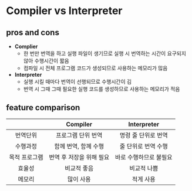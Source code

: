 # Compiler vs Interpreter

## pros and cons

- **Complier**
  - 한 번만 번역을 하고 실행 파일이 생기므로 실행 시 번역하는 시간이 요구되지 않아 수행시간이 짧음
  - 컴파일 시 전체 프로그램 코드가 생성되므로 사용하는 메모리가 많음
- **Interpreter**
  - 실행 시킬 때마다 번역이 선행되므로 수행시간이 김
  - 번역 시 그때 그때 필요한 실행 코드를 생성하므로 사용하는 메모리가 적음

## feature comparison

|               |         Compiler         |      Interpreter       |
| :-----------: | :----------------------: | :--------------------: |
|   번역단위    |    프로그램 단위 번역    |  명령 줄 단위로 번역   |
|   수행과정    |   함께 번역, 함께 수행   |  줄 단위로 번역 수행   |
| 목적 프로그램 | 번역 후 저장을 위해 필요 | 바로 수행하므로 불필요 |
|    효율성     |       비교적 좋음        |      비교적 나쁨       |
|    메모리     |        많이 사용         |       적게 사용        |
